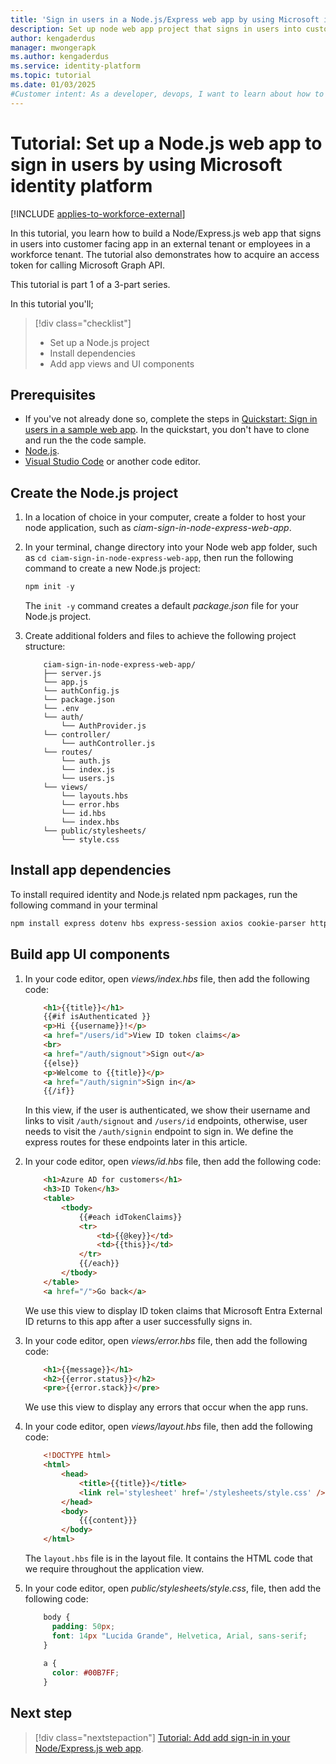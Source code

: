 ```yaml
---
title: 'Sign in users in a Node.js/Express web app by using Microsoft identity platform'
description: Set up node web app project that signs in users into customer facing app by in an external tenant or employees in a workforce tenant
author: kengaderdus
manager: mwongerapk
ms.author: kengaderdus
ms.service: identity-platform
ms.topic: tutorial
ms.date: 01/03/2025
#Customer intent: As a developer, devops, I want to learn about how to build a Node.js/Express web app that signs in users into customer facing app by in an external tenant or employees in a workforce tenant by using Microsoft identity platform'
---
```


# Tutorial: Set up a Node.js web app to sign in users by using Microsoft identity platform

[!INCLUDE [applies-to-workforce-external](../external-id/includes/applies-to-workforce-external.md)]

In this tutorial, you learn how to build a Node/Express.js web app that signs in users into customer facing app in an external tenant or employees in a workforce tenant. The tutorial also demonstrates how to acquire an access token for calling Microsoft Graph API.

This tutorial is part 1 of a 3-part series.

In this tutorial you'll;

> [!div class="checklist"]
>
> - Set up a Node.js project
> - Install dependencies
> - Add app views and UI components

## Prerequisites

- If you've not already done so, complete the steps in [Quickstart: Sign in users in a sample web app](quickstart-web-app-sign-in.md?pivots=external&tabs=node-external). In the quickstart, you don't have to clone and run the the code sample.
- [Node.js](https://nodejs.org).
- [Visual Studio Code](https://code.visualstudio.com/download) or another code editor.

## Create the Node.js project

1. In a location of choice in your computer, create a folder to host your node application, such as *ciam-sign-in-node-express-web-app*.

1. In your terminal, change directory into your Node web app folder, such as `cd ciam-sign-in-node-express-web-app`, then run the following command to create a new Node.js project:

    ```powershell
    npm init -y
    ```    
    The `init -y` command creates a default *package.json* file for your Node.js project. 

1. Create additional folders and files to achieve the following project structure:

    ```text
        ciam-sign-in-node-express-web-app/
        ├── server.js
        └── app.js
        └── authConfig.js
        └── package.json
        └── .env
        └── auth/
            └── AuthProvider.js
        └── controller/
            └── authController.js
        └── routes/
            └── auth.js
            └── index.js
            └── users.js
        └── views/
            └── layouts.hbs
            └── error.hbs
            └── id.hbs
            └── index.hbs   
        └── public/stylesheets/
            └── style.css
    ```

## Install app dependencies

To install required identity and Node.js related npm packages, run the following command in your terminal

```powershell
npm install express dotenv hbs express-session axios cookie-parser http-errors morgan @azure/msal-node   
```

## Build app UI components

1. In your code editor, open *views/index.hbs* file, then add the following code:

    ```html
        <h1>{{title}}</h1>
        {{#if isAuthenticated }}
        <p>Hi {{username}}!</p>
        <a href="/users/id">View ID token claims</a>
        <br>
        <a href="/auth/signout">Sign out</a>
        {{else}}
        <p>Welcome to {{title}}</p>
        <a href="/auth/signin">Sign in</a>
        {{/if}}
    ```
    In this view, if the user is authenticated, we show their username and links to visit `/auth/signout` and `/users/id` endpoints, otherwise, user needs to visit the `/auth/signin` endpoint to sign in. We define the express routes for these endpoints later in this article.

1. In your code editor, open *views/id.hbs* file, then add the following code:

    ```html
        <h1>Azure AD for customers</h1>
        <h3>ID Token</h3>
        <table>
            <tbody>
                {{#each idTokenClaims}}
                <tr>
                    <td>{{@key}}</td>
                    <td>{{this}}</td>
                </tr>
                {{/each}}
            </tbody>
        </table>
        <a href="/">Go back</a>
    ```
    We use this view to display ID token claims that Microsoft Entra External ID returns to this app after a user successfully signs in.  

1. In your code editor, open *views/error.hbs* file, then add the following code:

    ```html
        <h1>{{message}}</h1>
        <h2>{{error.status}}</h2>
        <pre>{{error.stack}}</pre>
    ```

    We use this view to display any errors that occur when the app runs.

1. In your code editor, open *views/layout.hbs* file, then add the following code:

    ```html
        <!DOCTYPE html>
        <html>        
            <head>
                <title>{{title}}</title>
                <link rel='stylesheet' href='/stylesheets/style.css' />
            </head>            
            <body>
                {{{content}}}
            </body>        
        </html>
    ```
    
    The `layout.hbs` file is in the layout file. It contains the HTML code that we require throughout the application view.    

1. In your code editor, open *public/stylesheets/style.css*, file, then add the following code:

    ```css
        body {
          padding: 50px;
          font: 14px "Lucida Grande", Helvetica, Arial, sans-serif;
        }
        
        a {
          color: #00B7FF;
        }
    ```

## Next step

> [!div class="nextstepaction"]
> [Tutorial: Add add sign-in in your Node/Express.js web app](tutorial-web-app-node-sign-in-sign-out.md).